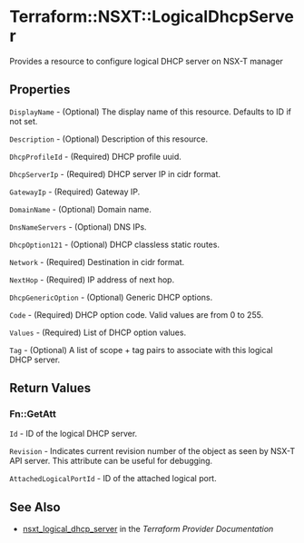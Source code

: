 # Terraform::NSXT::LogicalDhcpServer

Provides a resource to configure logical DHCP server on NSX-T manager

## Properties

`DisplayName` - (Optional) The display name of this resource. Defaults to ID if not set.

`Description` - (Optional) Description of this resource.

`DhcpProfileId` - (Required) DHCP profile uuid.

`DhcpServerIp` - (Required) DHCP server IP in cidr format.

`GatewayIp` - (Required) Gateway IP.

`DomainName` - (Optional) Domain name.

`DnsNameServers` - (Optional) DNS IPs.

`DhcpOption121` - (Optional) DHCP classless static routes.

`Network` - (Required) Destination in cidr format.

`NextHop` - (Required) IP address of next hop.

`DhcpGenericOption` - (Optional) Generic DHCP options.

`Code` - (Required) DHCP option code. Valid values are from 0 to 255.

`Values` - (Required) List of DHCP option values.

`Tag` - (Optional) A list of scope + tag pairs to associate with this logical DHCP server.


## Return Values

### Fn::GetAtt

`Id` - ID of the logical DHCP server.

`Revision` - Indicates current revision number of the object as seen by NSX-T API server. This attribute can be useful for debugging.

`AttachedLogicalPortId` - ID of the attached logical port.

## See Also

* [nsxt_logical_dhcp_server](https://www.terraform.io/docs/providers/nsxt/r/logical_dhcp_server.html) in the _Terraform Provider Documentation_